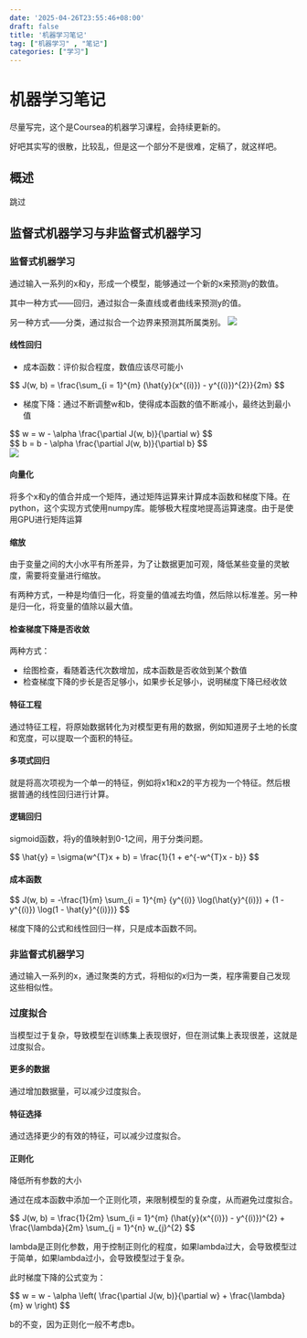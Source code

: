 ```yaml
---
date: '2025-04-26T23:55:46+08:00'
draft: false
title: '机器学习笔记'
tag: ["机器学习" , "笔记"]
categories: ["学习"]
---
```


# 机器学习笔记

尽量写完，这个是Coursea的机器学习课程，会持续更新的。

好吧其实写的很散，比较乱，但是这一个部分不是很难，定稿了，就这样吧。

## 概述

跳过

## 监督式机器学习与非监督式机器学习

### 监督式机器学习

通过输入一系列的x和y，形成一个模型，能够通过一个新的x来预测y的数值。

其中一种方式——回归，通过拟合一条直线或者曲线来预测y的值。

另一种方式——分类，通过拟合一个边界来预测其所属类别。
<img src = "../pics/监督式机器学习之分类.png"> 

#### 线性回归

- 成本函数：评价拟合程度，数值应该尽可能小
<div>
$$
J(w, b) = \frac{\sum_{i = 1}^{m} (\hat{y}(x^{(i)}) - y^{(i)})^{2}}{2m}
$$
</div>

- 梯度下降：通过不断调整w和b，使得成本函数的值不断减小，最终达到最小值
<div>
$$
w = w - \alpha \frac{\partial J(w, b)}{\partial w}
$$
</div>
<div>
$$
b = b - \alpha \frac{\partial J(w, b)}{\partial b}
$$
</div>

<img src = "../pics/线性回归式子.png"> 

#### 向量化

将多个x和y的值合并成一个矩阵，通过矩阵运算来计算成本函数和梯度下降。在python，这个实现方式使用numpy库。能够极大程度地提高运算速度。由于是使用GPU进行矩阵运算

#### 缩放

由于变量之间的大小水平有所差异，为了让数据更加可观，降低某些变量的灵敏度，需要将变量进行缩放。

有两种方式，一种是均值归一化，将变量的值减去均值，然后除以标准差。另一种是归一化，将变量的值除以最大值。

#### 检查梯度下降是否收敛

两种方式：

- 绘图检查，看随着迭代次数增加，成本函数是否收敛到某个数值
- 检查梯度下降的步长是否足够小，如果步长足够小，说明梯度下降已经收敛

#### 特征工程

通过特征工程，将原始数据转化为对模型更有用的数据，例如知道房子土地的长度和宽度，可以提取一个面积的特征。

#### 多项式回归

就是将高次项视为一个单一的特征，例如将x1和x2的平方视为一个特征。然后根据普通的线性回归进行计算。

#### 逻辑回归

sigmoid函数，将y的值映射到0-1之间，用于分类问题。

<div>
$$
\hat{y} = \sigma(w^{T}x + b) = \frac{1}{1 + e^{-w^{T}x - b}}
$$
</div>

#### 成本函数

<div>
$$
J(w, b) = -\frac{1}{m} \sum_{i = 1}^{m} {y^{(i)} \log(\hat{y}^{(i)}) + (1 - y^{(i)}) \log(1 - \hat{y}^{(i)})}
$$
</div>

梯度下降的公式和线性回归一样，只是成本函数不同。

### 非监督式机器学习

通过输入一系列的x，通过聚类的方式，将相似的x归为一类，程序需要自己发现这些相似性。

### 过度拟合

当模型过于复杂，导致模型在训练集上表现很好，但在测试集上表现很差，这就是过度拟合。

#### 更多的数据

通过增加数据量，可以减少过度拟合。

#### 特征选择

通过选择更少的有效的特征，可以减少过度拟合。

#### 正则化

降低所有参数的大小

通过在成本函数中添加一个正则化项，来限制模型的复杂度，从而避免过度拟合。

<div>
$$
J(w, b) = \frac{1}{2m} \sum_{i = 1}^{m} (\hat{y}(x^{(i)}) - y^{(i)})^{2} + \frac{\lambda}{2m} \sum_{j = 1}^{n} w_{j}^{2}
$$
</div>

lambda是正则化参数，用于控制正则化的程度，如果lambda过大，会导致模型过于简单，如果lambda过小，会导致模型过于复杂。

此时梯度下降的公式变为：

<div>
$$
w = w - \alpha \left( \frac{\partial J(w, b)}{\partial w} + \frac{\lambda}{m} w \right)
$$
</div>

b的不变，因为正则化一般不考虑b。

